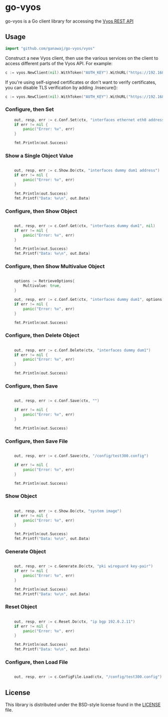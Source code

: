 # go-vyos

go-vyos is a Go client library for accessing the [Vyos REST API](https://docs.vyos.io/en/latest/automation/vyos-api.html#vyosapi)

## Usage

```go
import "github.com/ganawaj/go-vyos/vyos"
```

Construct a new Vyos client, then use the various services on the client to access different parts of the Vyos API. For example:

```go
c := vyos.NewClient(nil).WithToken("AUTH_KEY").WithURL("https://192.168.0.1")
```

If you're using self-signed certificates or don't want to verify certificates, you can disable TLS verification by adding .Insecure():

```go
c := vyos.NewClient(nil).WithToken("AUTH_KEY").WithURL("https://192.168.0.1").Insecure()
```

### Configure, then Set

```go
    out, resp, err := c.Conf.Set(ctx, "interfaces ethernet eth0 address 192.168.1.1/24")
    if err != nil {
        panic("Error: %v", err)
    }

    fmt.Println(out.Success)
```

### Show a Single Object Value

```go

    out, resp, err := c.Show.Do(ctx, "interfaces dummy dum1 address")
    if err != nil {
        panic("Error: %v", err)
    }

    fmt.Println(out.Success)
    fmt.Printf("Data: %v\n", out.Data)
```

### Configure, then Show Object

```go

    out, resp, err := c.Conf.Get(ctx, "interfaces dummy dum1", nil)
    if err != nil {
        panic("Error: %v", err)
    }

    fmt.Println(out.Success)
    fmt.Printf("Data: %v\n", out.Data)
```

### Configure, then Show Multivalue Object

```go

    options := RetrieveOptions{
        Multivalue: true,
    }

    out, resp, err := c.Conf.Get(ctx, "interfaces dummy dum1", options)
    if err != nil {
        panic("Error: %v", err)
    }

    fmt.Println(out.Success)
```

### Configure, then Delete Object

```go

    out, resp, err := c.Conf.Delete(ctx, "interfaces dummy dum1")
    if err != nil {
        panic("Error: %v", err)
    }

    fmt.Println(out.Success)
```

### Configure, then Save

```go

    out, resp, err := c.Conf.Save(ctx, "")

    if err != nil {
        panic("Error: %v", err)
    }

    fmt.Println(out.Success)
```

### Configure, then Save File

```go

    out, resp, err := c.Conf.Save(ctx, "/config/test300.config")

    if err != nil {
        panic("Error: %v", err)
    }

    fmt.Println(out.Success)
```

### Show Object

```go

    out, resp, err := c.Show.Do(ctx, "system image")
    if err != nil {
        panic("Error: %v", err)
    }

    fmt.Println(out.Success)
    fmt.Printf("Data: %v\n", out.Data)
```

### Generate Object

```go

    out, resp, err := c.Generate.Do(ctx, "pki wireguard key-pair")
    if err != nil {
        panic("Error: %v", err)
    }

    fmt.Println(out.Success)
    fmt.Printf("Data: %v\n", out.Data)
```

### Reset Object

```go

    out, resp, err := c.Reset.Do(ctx, "ip bgp 192.0.2.11")
    if err != nil {
        panic("Error: %v", err)
    }

    fmt.Println(out.Success)
    fmt.Printf("Data: %v\n", out.Data)

```

### Configure, then Load File

```go

    out, resp, err := c.ConfigFile.Load(ctx, "/config/test300.config")
```

## License

This library is distributed under the BSD-style license found in the [LICENSE](./LICENSE)
file.
